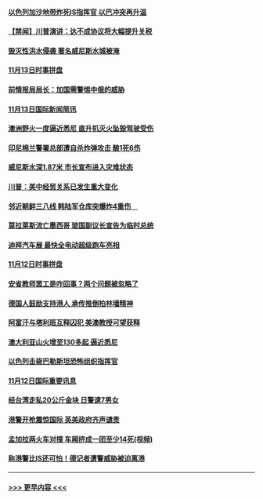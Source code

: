 #### [以色列加沙地带炸死IS指挥官 以巴冲突再升温](../pages/prog202/a102706748.md?t=11141244) 
#### [【禁闻】川普演讲：达不成协议将大幅提升关税](../pages/prog202/a102706639.md?t=11141244) 
#### [毁灭性洪水侵袭 著名威尼斯水城被淹](../pages/prog202/a102706600.md?t=11141244) 
#### [11月13日时事拼盘](../pages/prog202/a102706581.md?t=11141244) 
#### [前情报局局长：加国需警惕中俄的威胁](../pages/prog202/a102706537.md?t=11141244) 
#### [11月13日国际新闻简讯](../pages/prog202/a102706198.md?t=11141244) 
#### [澳洲野火一度逼近悉尼 直升机灭火坠毁驾驶受伤](../pages/prog202/a102706133.md?t=11141244) 
#### [印尼棉兰警署总部遭自杀炸弹攻击 酿1死6伤](../pages/prog202/a102706070.md?t=11141244) 
#### [威尼斯水深1.87米 市长宣布进入灾难状态](../pages/prog202/a102706026.md?t=11141244) 
#### [川普：美中经贸关系已发生重大变化](../pages/prog202/a102706027.md?t=11141244) 
#### [邻近朝鲜三八线 韩陆军仓库突爆炸4重伤　](../pages/prog202/a102705995.md?t=11141244) 
#### [莫拉莱斯流亡墨西哥 玻国副议长宣告为临时总统](../pages/prog202/a102705901.md?t=11141244) 
#### [迪拜汽车展 最快全电动超级跑车亮相](../pages/prog202/a102705817.md?t=11141244) 
#### [11月12日时事拼盘](../pages/prog202/a102705714.md?t=11141244) 
#### [安省教师罢工是咋回事？两个问题被忽略了](../pages/prog202/a102705700.md?t=11141244) 
#### [德国人鼓励支持港人 承传推倒柏林墙精神](../pages/prog202/a102705628.md?t=11141244) 
#### [阿富汗与塔利班互释囚犯 美澳教授可望获释](../pages/prog202/a102705593.md?t=11141244) 
#### [澳大利亚山火增至130多起 逼近悉尼](../pages/prog202/a102705552.md?t=11141244) 
#### [以色列击毙巴勒斯坦恐怖组织指挥官](../pages/prog202/a102705524.md?t=11141244) 
#### [11月12日国际重要讯息](../pages/prog202/a102705338.md?t=11141244) 
#### [经台湾走私20公斤金块 日警逮7男女](../pages/prog202/a102705299.md?t=11141244) 
#### [港警开枪震惊国际 英美政府齐声谴责](../pages/prog202/a102705250.md?t=11141244) 
#### [孟加拉两火车对撞 车厢挤成一团至少14死(视频)](../pages/prog202/a102705207.md?t=11141244) 
#### [称港警比IS还可怕！德记者遭警威胁被迫离港](../pages/prog202/a102705208.md?t=11141244) 

----
#### [ >>> 更早内容 <<< ](../indexes/prog202-earlier.md)
